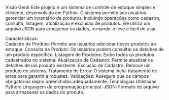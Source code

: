 Visão Geral
  Este projeto é um sistema de controle de estoque simples e eficiente, desenvolvido em Python. O sistema permite aos usuários gerenciar um inventário de produtos, incluindo operações como cadastro, consulta, listagem, atualização e exclusão de produtos. Ele utiliza um arquivo JSON para armazenar os dados, tornando-o leve e fácil de usar.

Características:  
  Cadastro de Produto: Permite aos usuários adicionar novos produtos ao estoque.
  Consulta de Produto: Os usuários podem consultar os detalhes de um produto específico.
  Listagem de Produtos: Exibe todos os produtos cadastrados no sistema.
  Atualização de Cadastro: Permite atualizar os detalhes de um produto existente.
  Exclusão de Cadastro: Remove um produto do sistema.
  Tratamento de Erros: O sistema inclui tratamento de erros para garantir a robustez.
  Validações: Assegura que os campos obrigatórios sejam preenchidos adequadamente.
Tecnologias Utilizadas
  Python: Linguagem de programação principal.
  JSON: Formato de arquivo para armazenar os dados do produto.

